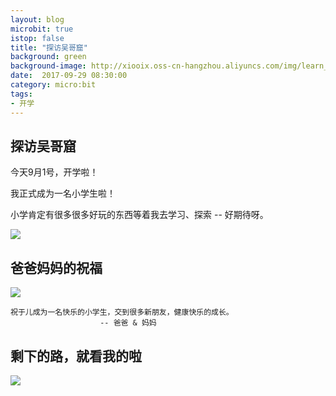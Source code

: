 ```yaml
---
layout: blog
microbit: true
istop: false
title: "探访吴哥窟"
background: green
background-image: http://xiooix.oss-cn-hangzhou.aliyuncs.com/img/learn_20170901_pic2.jpg
date:  2017-09-29 08:30:00
category: micro:bit
tags:
- 开学
---
```


## 探访吴哥窟

今天9月1号，开学啦！

我正式成为一名小学生啦！

小学肯定有很多很多好玩的东西等着我去学习、探索 -- 好期待呀。

![](http://xiooix.oss-cn-hangzhou.aliyuncs.com/img/learn_20170901_pic1.jpg)


## 爸爸妈妈的祝福
![](http://xiooix.oss-cn-hangzhou.aliyuncs.com/img/learn_20170910_pic3.jpg)

>
```
祝于儿成为一名快乐的小学生，交到很多新朋友，健康快乐的成长。
 					-- 爸爸 & 妈妈
```

## 剩下的路，就看我的啦

![](http://xiooix.oss-cn-hangzhou.aliyuncs.com/img/learn_20170901_pic2.jpg)

